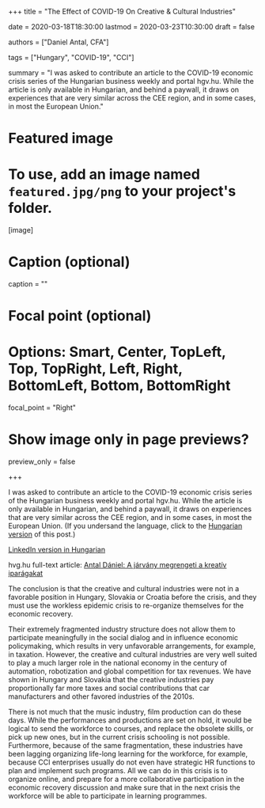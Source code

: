 +++
title = "The Effect of COVID-19 On Creative & Cultural Industries"

date = 2020-03-18T18:30:00
lastmod = 2020-03-23T10:30:00
draft = false

authors = ["Daniel Antal, CFA"]

tags = ["Hungary", "COVID-19", "CCI"]

summary = "I was asked to contribute an article to the COVID-19 economic crisis series of the Hungarian business weekly and portal hgv.hu.  While the article is only available in Hungarian, and behind a paywall, it draws on experiences that are very similar across the CEE region, and in some cases, in most the European Union."

# Featured image
# To use, add an image named `featured.jpg/png` to your project's folder. 
[image]
  # Caption (optional)
  caption = ""

  # Focal point (optional)
  # Options: Smart, Center, TopLeft, Top, TopRight, Left, Right, BottomLeft, Bottom, BottomRight
  focal_point = "Right"

  # Show image only in page previews?
  preview_only = false

+++

I was asked to contribute an article to the COVID-19 economic crisis series of the Hungarian business weekly and portal hgv.hu.  While the article is only available in Hungarian, and behind a paywall, it draws on experiences that are very similar across the CEE region, and in some cases, in most the European Union. (If you undersand the language, click to the [Hungarian version](https://danielantal.eu/hu/post/2020-03-18-covid19/) of this post.)


[LinkedIn version in Hungarian](
https://www.linkedin.com/pulse/j%C3%A1rv%C3%A1ny-megrengeti-kreat%C3%ADv-ipar%C3%A1gakat-d%C3%A1niel-antal/)

hvg.hu full-text article: [Antal Dániel: A járvány megrengeti a kreatív iparágakat](https://hvg.hu/360/20200318_Antal_Daniel_A_jarvany_megrengeti_a_kreativ_iparagakat)

The conclusion is that the creative and cultural industries were not in a favorable position in Hungary, Slovakia or Croatia before the crisis, and they must use the workless epidemic crisis to re-organize themselves for the economic recovery. 

Their extremely fragmented industry structure does not allow them to participate meaningfully in the social dialog and in influence economic policymaking, which results in very unfavorable arrangements, for example, in taxation.  However, the creative and cultural industries are very well suited to play a much larger role in the national economy in the century of automation, robotization and global competition for tax revenues.  We have shown in Hungary and Slovakia that the creative industries pay proportionally far more taxes and social contributions that car manufacturers and other favored industries of the 2010s.

There is not much that the music industry, film production can do these days. While the performances and productions are set on hold, it would be logical to send the workforce to courses, and replace the obsolete skills, or pick up new ones, but in the current crisis schooling is not possible.  Furthermore, because of the same fragmentation, these industries have been lagging organizing life-long learning for the workforce, for example, because CCI enterprises usually do not even have strategic HR functions to plan and implement such programs.  All we can do in this crisis is to organize online, and prepare for a more collaborative participation in the economic recovery discussion and make sure that in the next crisis the workforce will be able to participate in learning programmes.





